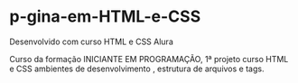 # p-gina-em-HTML-e-CSS
Desenvolvido com curso HTML e CSS Alura

Curso da formação INICIANTE EM PROGRAMAÇÃO, 1ª projeto curso HTML e CSS ambientes
de desenvolvimento , estrutura de arquivos e tags. 


